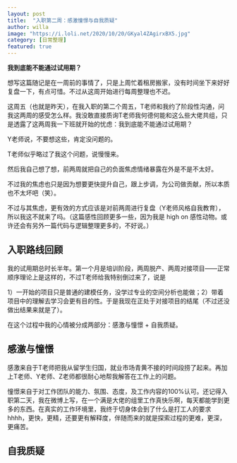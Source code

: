 ```yaml
---
layout: post
title:  "入职第二周：感激憧憬与自我质疑"
author: willa
image: "https://i.loli.net/2020/10/20/GKyal4ZAgirxBX5.jpg"
category: [日常整理]
featured: true
---
```



**我到底能不能通过试用期？**


想写这篇随记是在一周前的事情了，只是上周忙着租房搬家，没有时间坐下来好好复盘一下，有点可惜。不过从这周开始进行每周整理也不迟。

这周五（也就是昨天），在我入职的第二个周五，T老师和我约了阶段性沟通，问我这两周的感受怎么样。我没敢直接质询T老师我何德何能和这么些大佬共组，只是透露了这两周我一下班就开始的忧虑：我到底能不能通过试用期？

Y老师说，不要想这些，肯定没问题的。

T老师似乎略过了我这个问题，说慢慢来。

然后我自己想了想，前两周就把自己的负面焦虑情绪暴露在外是不是不太好。

不过我的焦虑也只是因为想要更快提升自己，跟上步调，为公司做贡献，所以本质也不太坏吧（笑）。

不过与其焦虑，更有效的方式应该是对前两周进行复盘（Y老师风格自我教育），所以我这不就来了吗。（这篇感性回顾更多一些，因为我是 high on 感性动物。或许还会有另外一篇代码与逻辑整理更多的，不好说。）

## 入职路线回顾

我的试用期总时长半年。第一个月是培训阶段，两周脱产、两周对接项目——正常顺序理论上是这样的，不过T老师给我特别倒过来了，说是 

1）一开始的项目只是普通的建模任务，没学过专业的空间分析也能做；2）带着项目中的理解去学习会更有目的性。于是我现在正处于对接项目的结尾（不过还没做出结果来就是了）。

在这个过程中我的心情被分成两部分：感激与憧憬 + 自我质疑。

## 感激与憧憬

感激来自于T老师把我从留学生归国，就业市场青黄不接的时间段捞了起来。再加上T老师、Y老师、Z老师都很耐心地帮我解答在工作上的问题。

憧憬来自于对工作团队的能力、氛围、态度，及工作内容的100%认可。还记得入职第二天，我在微博上写，在一个满是大佬的组里工作真快乐啊，每天都能学到更多的东西。在真实的工作环境里，我终于切身体会到了什么是打工人的要求hhhh，更快，更精，还要更有解释度，伴随而来的就是探索过程的更难，更深，更痛苦。

## 自我质疑





